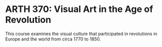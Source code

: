 # ARTH 370: Visual Art in the Age of Revolution

This course examines the visual culture that participated in revolutions in Europe and the world from circa 1770 to 1850.